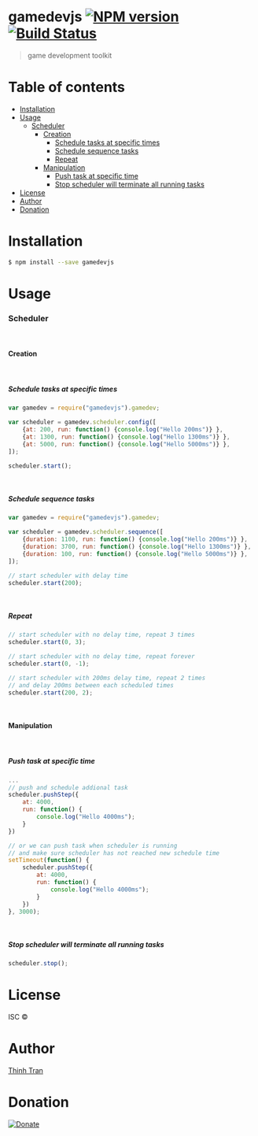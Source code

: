 # gamedevjs [![NPM version](https://badge.fury.io/js/gamedevjs.svg)](https://npmjs.org/package/gamedevjs) [![Build Status](https://travis-ci.org/nshermione/gamedevjs.svg?branch=master)](https://travis-ci.org/nshermione/gamedevjs)

> game development toolkit

# Table of contents
- [Installation](#installation)
- [Usage](#usage)
    + [Scheduler](#scheduler)
      - [Creation](#creation)
        * [Schedule tasks at specific times](#schedule-tasks-at-specific-times)
        * [Schedule sequence tasks](#schedule-sequence-tasks)
        * [Repeat](#repeat)
      - [Manipulation](#manipulation)
        * [Push task at specific time](#push-task-at-specific-time)
        * [Stop scheduler will terminate all running tasks](#stop-scheduler-will-terminate-all-running-tasks)
- [License](#license)
- [Author](#author)
- [Donation](#donation)


# Installation

```sh
$ npm install --save gamedevjs
```

# Usage

### Scheduler

<br />

#### Creation


<br />

##### Schedule tasks at specific times
```js
var gamedev = require("gamedevjs").gamedev;

var scheduler = gamedev.scheduler.config([
    {at: 200, run: function() {console.log("Hello 200ms")} },
    {at: 1300, run: function() {console.log("Hello 1300ms")} },
    {at: 5000, run: function() {console.log("Hello 5000ms")} },
]);

scheduler.start();
```

<br />

##### Schedule sequence tasks
```js
var gamedev = require("gamedevjs").gamedev;

var scheduler = gamedev.scheduler.sequence([
    {duration: 1100, run: function() {console.log("Hello 200ms")} },
    {duration: 3700, run: function() {console.log("Hello 1300ms")} },
    {duration: 100, run: function() {console.log("Hello 5000ms")} },
]);

// start scheduler with delay time
scheduler.start(200);
```


<br />

##### Repeat
```js
// start scheduler with no delay time, repeat 3 times
scheduler.start(0, 3);

// start scheduler with no delay time, repeat forever
scheduler.start(0, -1);

// start scheduler with 200ms delay time, repeat 2 times
// and delay 200ms between each scheduled times
scheduler.start(200, 2);

```

<br />

#### Manipulation


<br />

##### Push task at specific time
```js
...
// push and schedule addional task
scheduler.pushStep({
    at: 4000,
    run: function() {
        console.log("Hello 4000ms");
    }
})

// or we can push task when scheduler is running
// and make sure scheduler has not reached new schedule time
setTimeout(function() {
    scheduler.pushStep({
        at: 4000,
        run: function() {
            console.log("Hello 4000ms");
        }
    })
}, 3000);
```

<br />

##### Stop scheduler will terminate all running tasks
```js
scheduler.stop();
```

# License

ISC ©

# Author
[Thinh Tran](https://www.facebook.com/ththinh)

# Donation

[![Donate](https://www.paypalobjects.com/en_US/i/btn/btn_donate_SM.gif)](https://www.paypal.com/cgi-bin/webscr?cmd=_s-xclick&hosted_button_id=A889ABEB4LBYE)
